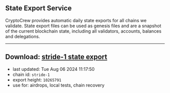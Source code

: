 ## State Export Service
CryptoCrew provides automatic daily state exports for all chains we validate. State export files can be used as genesis files and are a snapshot of the current blockchain state, including all validators, accounts, balances and delegations.

---
**Download: [stride-1 state export](https://dl-eu2.ccvalidators.com/SERVICE/stride/stride-1_export_10265791.json)**
---

- last updated: Tue Aug 06 2024 11:17:50
- chain id: `stride-1`
- export height: `10265791`
- use for: airdrops, local tests, chain recovery
